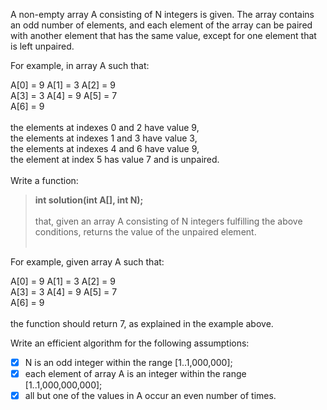 A non-empty array A consisting of N integers is given. The array contains an odd number of elements, and each element of the array can be paired with another element that has the same value, except for one element that is left unpaired. <br/>

For example, in array A such that: <br/>

  A[0] = 9  A[1] = 3  A[2] = 9 <br/>
  A[3] = 3  A[4] = 9  A[5] = 7 <br/>
  A[6] = 9 <br/><br/>
the elements at indexes 0 and 2 have value 9, <br/>
the elements at indexes 1 and 3 have value 3, <br/>
the elements at indexes 4 and 6 have value 9, <br/>
the element at index 5 has value 7 and is unpaired. <br/><br/>
Write a function:<br/>
>**int solution(int A[], int N);**
<br/><br/>that, given an array A consisting of N integers fulfilling the above conditions, returns the value of the unpaired element.<br/><br/>

For example, given array A such that:<br/>

  A[0] = 9  A[1] = 3  A[2] = 9<br/>
  A[3] = 3  A[4] = 9  A[5] = 7<br/>
  A[6] = 9<br/><br/>
the function should return 7, as explained in the example above.<br/>

Write an efficient algorithm for the following assumptions:<br/>

- [x] N is an odd integer within the range [1..1,000,000];<br/>
- [x] each element of array A is an integer within the range [1..1,000,000,000];<br/>
- [x] all but one of the values in A occur an even number of times.<br/>

